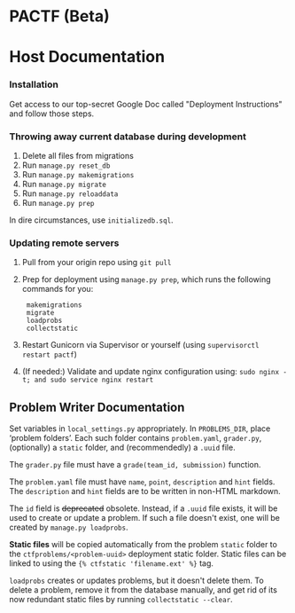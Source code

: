 # PACTF (Beta)

# Host Documentation

### Installation

Get access to our top-secret Google Doc called "Deployment Instructions" and follow those steps.


### Throwing away current database during development

1. Delete all files from migrations
1. Run `manage.py reset_db`
1. Run `manage.py makemigrations`
1. Run `manage.py migrate`
1. Run `manage.py reloaddata`
1. Run `manage.py prep`

In dire circumstances, use `initializedb.sql`.


### Updating remote servers

1. Pull from your origin repo using `git pull`
1. Prep for deployment using `manage.py prep`, which runs the following commands for you:

        makemigrations
        migrate
        loadprobs
        collectstatic
    
1. Restart Gunicorn via Supervisor or yourself (using `supervisorctl restart pactf`)
1. (If needed:) Validate and update nginx configuration using: `sudo nginx -t; and sudo service nginx restart`


## Problem Writer Documentation

Set variables in `local_settings.py` appropriately. In `PROBLEMS_DIR`, place ‘problem folders’. Each such folder contains `problem.yaml`, `grader.py`, (optionally) a `static` folder, and (recommendedly) a `.uuid` file.

The `grader.py` file must have a `grade(team_id, submission)` function.

The `problem.yaml` file must have `name`, `point`, `description` and `hint` fields. The `description` and `hint` fields are to be written in non-HTML markdown.

The `id` field is ~~deprecated~~ obsolete. Instead, if a `.uuid` file exists, it will be used to create or update a problem. If such a file doesn't exist, one will be created by `manage.py loadprobs`.

**Static files** will be copied automatically from the problem `static` folder to the `ctfproblems/<problem-uuid>` deployment static folder. Static files can be linked to using the `{% ctfstatic 'filename.ext' %}` tag.

`loadprobs` creates or updates problems, but it doesn't delete them. To delete a problem, remove it from the database manually, and get rid of its now redundant static files by running `collectstatic --clear`.  
 
 
